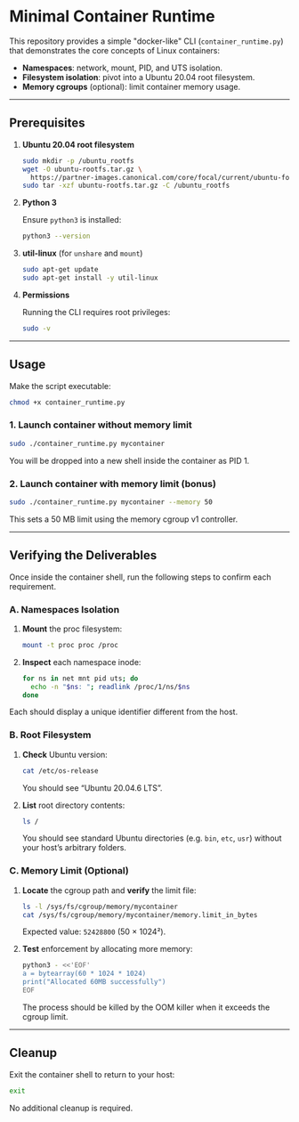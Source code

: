 # Minimal Container Runtime

This repository provides a simple "docker-like" CLI (`container_runtime.py`)
that demonstrates the core concepts of Linux containers:

- **Namespaces**: network, mount, PID, and UTS isolation.
- **Filesystem isolation**: pivot into a Ubuntu 20.04 root filesystem.
- **Memory cgroups** (optional): limit container memory usage.

---

## Prerequisites

1. **Ubuntu 20.04 root filesystem**

   ```bash
   sudo mkdir -p /ubuntu_rootfs
   wget -O ubuntu-rootfs.tar.gz \
     https://partner-images.canonical.com/core/focal/current/ubuntu-focal-core-cloudimg-amd64-root.tar.gz
   sudo tar -xzf ubuntu-rootfs.tar.gz -C /ubuntu_rootfs
   ```

2. **Python 3**

   Ensure `python3` is installed:

   ```bash
   python3 --version
   ```

3. **util-linux** (for `unshare` and `mount`)

   ```bash
   sudo apt-get update
   sudo apt-get install -y util-linux
   ```

4. **Permissions**

   Running the CLI requires root privileges:

   ```bash
   sudo -v
   ```

---

## Usage

Make the script executable:

```bash
chmod +x container_runtime.py
```

### 1. Launch container without memory limit

```bash
sudo ./container_runtime.py mycontainer
```

You will be dropped into a new shell inside the container as PID 1.

### 2. Launch container with memory limit (bonus)

```bash
sudo ./container_runtime.py mycontainer --memory 50
```

This sets a 50 MB limit using the memory cgroup v1 controller.

---

## Verifying the Deliverables

Once inside the container shell, run the following steps to confirm each requirement.

### A. Namespaces Isolation

1. **Mount** the proc filesystem:

   ```bash
   mount -t proc proc /proc
   ```

2. **Inspect** each namespace inode:

   ```bash
   for ns in net mnt pid uts; do
     echo -n "$ns: "; readlink /proc/1/ns/$ns
   done
   ```

Each should display a unique identifier different from the host.

### B. Root Filesystem

1. **Check** Ubuntu version:

   ```bash
   cat /etc/os-release
   ```

   You should see “Ubuntu 20.04.6 LTS”.

2. **List** root directory contents:

   ```bash
   ls /
   ```

   You should see standard Ubuntu directories (e.g. `bin`, `etc`, `usr`) without your host’s arbitrary folders.

### C. Memory Limit (Optional)

1. **Locate** the cgroup path and **verify** the limit file:

   ```bash
   ls -l /sys/fs/cgroup/memory/mycontainer
   cat /sys/fs/cgroup/memory/mycontainer/memory.limit_in_bytes
   ```

   Expected value: `52428800` (50 × 1024²).

2. **Test** enforcement by allocating more memory:

   ```bash
   python3 - <<'EOF'
   a = bytearray(60 * 1024 * 1024)
   print("Allocated 60MB successfully")
   EOF
   ```

   The process should be killed by the OOM killer when it exceeds the cgroup limit.

---

## Cleanup

Exit the container shell to return to your host:

```bash
exit
```

No additional cleanup is required.

